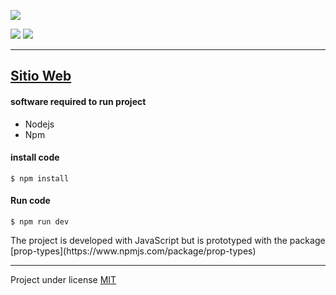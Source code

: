 
![](https://uploads-ssl.webflow.com/6112ca9c002c6da88706b3c1/611cfe9cf795e5b500a3c8c1_Group%20625857.svg)

 ![](https://img.shields.io/github/issues/pandao/editor.md.svg) ![](https://img.shields.io/bower/v/editor.md.svg)

---
[Sitio Web](https://domin-recipes-app.netlify.app/)
---
#### software required to run project
<ul>
<li>Nodejs </li>
<li>Npm </li>
</ul>

#### install code

`$ npm install `
#### Run code
`$ npm run dev `

<p>
The project is developed with JavaScript but is prototyped with the package
[prop-types](https://www.npmjs.com/package/prop-types)
</p>

---

Project under license [MIT](https://opensource.org/licenses/MIT)
